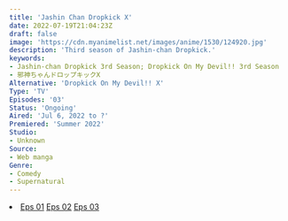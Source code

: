 ```yaml
---
title: 'Jashin Chan Dropkick X'
date: 2022-07-19T21:04:23Z
draft: false
image: 'https://cdn.myanimelist.net/images/anime/1530/124920.jpg'
description: 'Third season of Jashin-chan Dropkick.'
keywords:
- Jashin-chan Dropkick 3rd Season; Dropkick On My Devil!! 3rd Season
- 邪神ちゃんドロップキックX
Alternative: 'Dropkick On My Devil!! X'
Type: 'TV'
Episodes: '03'
Status: 'Ongoing'
Aired: 'Jul 6, 2022 to ?'
Premiered: 'Summer 2022'
Studio:
- Unknown
Source:
- Web manga
Genre:
- Comedy
- Supernatural
---
```


<div class="bc-1 d-g p-5">
<li class="d-g gg-5 gtc-e">
  <a id="allvideo" href="#" data-video="//embed.hugonime.repl.co/videokf.php?id=JashinChanDropKickSS3/Jashin-Chan Dropkick X - 01" rel=nofollow">Eps 01</a>
  <a id="allvideo" href="#" data-video="//embed.hugonime.repl.co/videokf.php?id=JashinChanDropKickSS3/Jashin-Chan Dropkick X - 02" rel=nofollow">Eps 02</a>
  <a id="allvideo" href="#" data-video="//embed.hugonime.repl.co/videokf.php?id=JashinChanDropKickSS3/Jashin-Chan Dropkick X - 03" rel=nofollow">Eps 03</a>
</li>
</div>